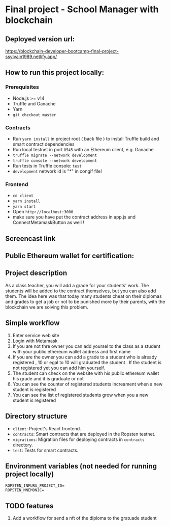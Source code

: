 # Final project - School Manager with blockchain

## Deployed version url:
https://blockchain-developer-bootcamp-final-project-ssylvain1989.netlify.app/

## How to run this project locally:

### Prerequisites

- Node.js >= v14
- Truffle and Ganache
- Yarn
- `git checkout master`

### Contracts

- Run `yarn install` in project root ( back file ) to install Truffle build and smart contract dependencies
- Run local testnet in port `8545` with an Ethereum client, e.g. Ganache
- `truffle migrate --network development`
- `truffle console --network development`
- Run tests in Truffle console: `test`
- `development` network id is "*" in congif file!

### Frontend

- `cd client`
- `yarn install`
- `yarn start`
- Open `http://localhost:3000`
- make sure you have put the contract address in app.js and ConnectMetamaskButton as well !

## Screencast link


## Public Ethereum wallet for certification:


## Project description

As a class teacher, you will add a grade for your students' work.
The students will be added to the contract themselves, but you can also add them.
The idea here was that today many students cheat on their diplomas and grades to get a job or not to be punished more by their parents, with the blockchain we are solving this problem.

## Simple workflow

1. Enter service web site
2. Login with Metamask
3. If you are not thre owner you can add yoursel to the class as a student with your public ethereum wallet address and first name
4. If you are the owner you can add a grade to a student who is already registered , 10 or egal to 10 will graduated the student . If the student is not registered yet you can add him yourself.
5. The student can check on the website with his public ethereum wallet his grade and if is graduate or not 
6. You can see the counter of registered students increament when a new student is registered
7. You can see the list of registered students grow when you a new student is registered

## Directory structure

- `client`: Project's React frontend.
- `contracts`: Smart contracts that are deployed in the Ropsten testnet.
- `migrations`: Migration files for deploying contracts in `contracts` directory.
- `test`: Tests for smart contracts.

## Environment variables (not needed for running project locally)

```
ROPSTEN_INFURA_PROJECT_ID=
ROPSTEN_MNEMONIC=
```

## TODO features

1. Add a workflow for send a nft of the diploma to the gratuade student
